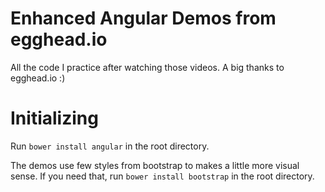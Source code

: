 # Enhanced Angular Demos from egghead.io

All the code I practice after watching those videos. A big thanks to egghead.io :)

# Initializing 

Run `bower install angular` in the root directory.

The demos use few styles from bootstrap to makes a little more visual sense. If you need that, run `bower install bootstrap` in the root directory.
